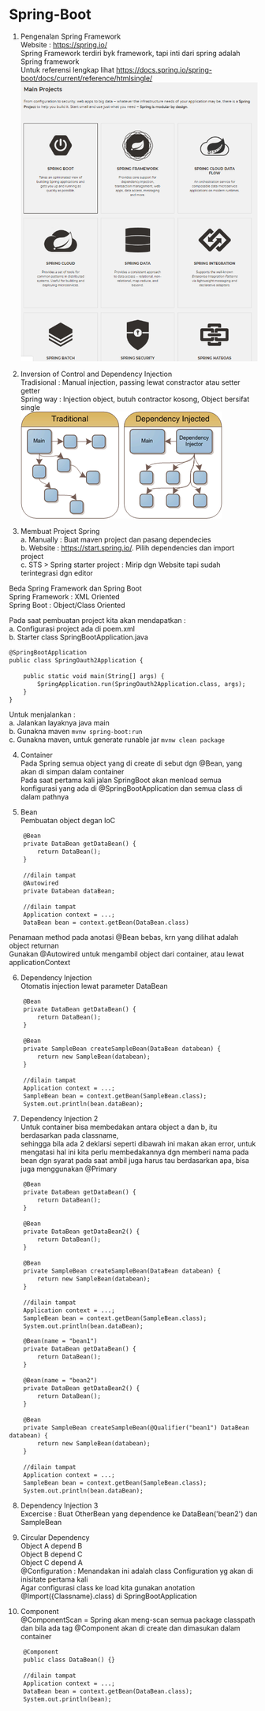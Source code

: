 # Spring-Boot

01. Pengenalan Spring Framework</br>
Website : https://spring.io/</br>
Spring Framework terdiri byk framework, tapi inti dari spring adalah Spring framework</br>
Untuk referensi lengkap lihat https://docs.spring.io/spring-boot/docs/current/reference/htmlsingle/</br>
![Spring Framework](https://github.com/elvinotan/spring-boot/blob/master/images/springframework.png)</br>

02. Inversion of Control and Dependency Injection</br>
Tradisional : Manual injection, passing lewat constractor atau setter getter</br>
Spring way : Injection object, butuh contractor kosong, Object bersifat single</br>
![Inversion of Control and Dependency Injection](https://github.com/elvinotan/spring-boot/blob/master/images/ioc.gif)</br>


03. Membuat Project Spring </br>
a. Manually : Buat maven project dan pasang dependecies</br>
b. Website : https://start.spring.io/. Pilih dependencies dan import project</br>
c. STS > Spring starter project : Mirip dgn Website tapi sudah terintegrasi dgn editor</p>

Beda Spring Framework dan Spring Boot</br>
Spring Framework : XML Oriented</br>
Spring Boot : Object/Class Oriented</p>

Pada saat pembuatan project kita akan mendapatkan :</br>
a. Configurasi project ada di poem.xml</br>
b. Starter class SpringBootApplication.java</br>

```
@SpringBootApplication
public class SpringOauth2Application {

	public static void main(String[] args) {
		SpringApplication.run(SpringOauth2Application.class, args);
	}
}	
```
Untuk menjalankan :</br>
a. Jalankan layaknya java main</br>
b. Gunakna maven ```mvnw spring-boot:run```</br>
c. Gunakna maven, untuk generate runable jar  ```mvnw clean package```</br>

04. Container</br>
Pada Spring semua object yang di create di sebut dgn @Bean, yang akan di simpan dalam container</br>
Pada saat pertama kali jalan SpringBoot akan menload semua konfigurasi yang ada di @SpringBootApplication dan semua class di dalam pathnya

05. Bean</br>
Pembuatan object degan IoC
```
	@Bean
	private DataBean getDataBean() {
		return DataBean();
	}
	
	//dilain tampat
	@Autowired
	private Databean dataBean;
	
	//dilain tampat
	Application context = ...;
	DataBean bean = context.getBean(DataBean.class)
```
Penamaan method pada anotasi @Bean bebas, krn yang dilihat adalah object returnan</br>
Gunakan @Autowired untuk mengambil object dari container, atau lewat applicationContext</br>

06. Dependency Injection</br>
Otomatis injection lewat parameter DataBean</br>
```
	@Bean
	private DataBean getDataBean() {
		return DataBean();
	}
	
	@Bean
	private SampleBean createSampleBean(DataBean databean) {
		return new SampleBean(databean);
	}
	
	//dilain tampat
	Application context = ...;
	SampleBean bean = context.getBean(SampleBean.class);
	System.out.println(bean.dataBean);
```

07. Dependency Injection 2</br>
Untuk container bisa membedakan antara object a dan b, itu berdasarkan pada classname,</br>
sehingga bila ada 2 deklarsi seperti dibawah ini makan akan error, untuk mengatasi
hal ini kita perlu membedakannya dgn memberi nama pada bean dgn syarat pada saat ambil juga harus tau berdasarkan apa, 
bisa juga menggunakan @Primary</br>
```
	@Bean
	private DataBean getDataBean() {
		return DataBean();
	}
	
	@Bean
	private DataBean getDataBean2() {
		return DataBean();
	}
	
	@Bean
	private SampleBean createSampleBean(DataBean databean) {
		return new SampleBean(databean);
	}
	
	//dilain tampat
	Application context = ...;
	SampleBean bean = context.getBean(SampleBean.class);
	System.out.println(bean.dataBean);
```

```
	@Bean(name = "bean1")
	private DataBean getDataBean() {
		return DataBean();
	}
	
	@Bean(name = "bean2")
	private DataBean getDataBean2() {
		return DataBean();
	}
	
	@Bean
	private SampleBean createSampleBean(@Qualifier("bean1") DataBean databean) {
		return new SampleBean(databean);
	}
	
	//dilain tampat
	Application context = ...;
	SampleBean bean = context.getBean(SampleBean.class);
	System.out.println(bean.dataBean);
```

08. Dependency Injection 3</br>
Excercise : Buat OtherBean yang dependence ke DataBean('bean2') dan SampleBean</br>

09. Circular Dependency</br>
Object A depend B</br>
Object B depend C</br>
Object C depend A</br>
@Configuration : Menandakan ini adalah class Configuration yg akan di inisitate pertama kali</br>
Agar configurasi class ke load kita gunakan anotation @Import({Classname}.class) di SpringBootApplication</br>

10. Component</br>
@ComponentScan = Spring akan meng-scan semua package classpath dan bila ada tag @Component akan di create dan dimasukan dalam container</br>
```
	@Component
	public class DataBean() {}
	
	//dilain tampat
	Application context = ...;
	DataBean bean = context.getBean(DataBean.class);
	System.out.println(bean);

```